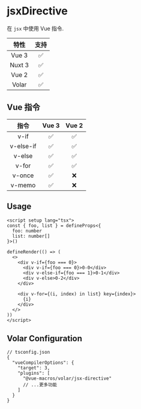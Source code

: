 # jsxDirective

<StabilityLevel level="experimental" />

在 `jsx` 中使用 Vue 指令.

|   特性    |       支持         |
| :------: | :----------------: |
|  Vue 3   | :white_check_mark: |
|  Nuxt 3  | :white_check_mark: |
|  Vue 2   | :white_check_mark: |
|  Volar   | :white_check_mark: |

## Vue 指令

|    指令     |       Vue 3        |     Vue 2          |
| :---------: | :----------------: | :----------------: |
|  v-if       | :white_check_mark: | :white_check_mark: |
|  v-else-if  | :white_check_mark: | :white_check_mark: |
|  v-else     | :white_check_mark: | :white_check_mark: |
|  v-for      | :white_check_mark: | :white_check_mark: |
|  v-once     | :white_check_mark: |        :x:         |
|  v-memo     | :white_check_mark: |        :x:         |

## Usage

```vue
<script setup lang="tsx">
const { foo, list } = defineProps<{
  foo: number
  list: number[]
}>()

defineRender(() => (
  <>
    <div v-if={foo === 0}>
      <div v-if={foo === 0}>0-0</div>
      <div v-else-if={foo === 1}>0-1</div>
      <div v-else>0-2</div>
    </div>

    <div v-for={(i, index) in list} key={index}>
      {i}
    </div>
  </>
))
</script>
```

## Volar Configuration

```jsonc {6}
// tsconfig.json
{
  "vueCompilerOptions": {
    "target": 3,
    "plugins": [
      "@vue-macros/volar/jsx-directive"
      // ...更多功能
    ]
  }
}
```